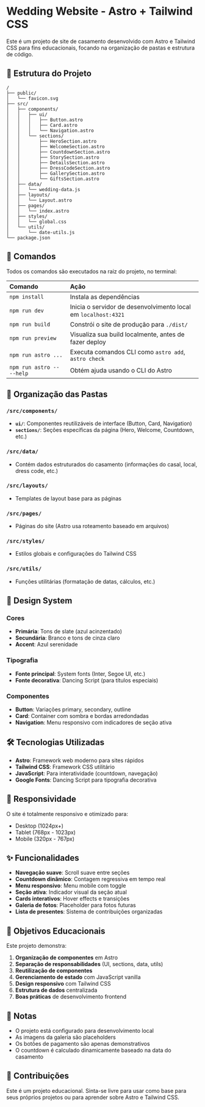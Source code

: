 # Wedding Website - Astro + Tailwind CSS

Este é um projeto de site de casamento desenvolvido com Astro e Tailwind CSS para fins educacionais, focando na organização de pastas e estrutura de código.

## 🚀 Estrutura do Projeto

```
/
├── public/
│   └── favicon.svg
├── src/
│   ├── components/
│   │   ├── ui/
│   │   │   ├── Button.astro
│   │   │   ├── Card.astro
│   │   │   └── Navigation.astro
│   │   └── sections/
│   │       ├── HeroSection.astro
│   │       ├── WelcomeSection.astro
│   │       ├── CountdownSection.astro
│   │       ├── StorySection.astro
│   │       ├── DetailsSection.astro
│   │       ├── DressCodeSection.astro
│   │       ├── GallerySection.astro
│   │       └── GiftsSection.astro
│   ├── data/
│   │   └── wedding-data.js
│   ├── layouts/
│   │   └── Layout.astro
│   ├── pages/
│   │   └── index.astro
│   ├── styles/
│   │   └── global.css
│   └── utils/
│       └── date-utils.js
└── package.json
```

## 🧞 Comandos

Todos os comandos são executados na raiz do projeto, no terminal:

| Comando                   | Ação                                           |
| :------------------------ | :----------------------------------------------- |
| `npm install`             | Instala as dependências                        |
| `npm run dev`             | Inicia o servidor de desenvolvimento local em `localhost:4321`      |
| `npm run build`           | Constrói o site de produção para `./dist/`          |
| `npm run preview`         | Visualiza sua build localmente, antes de fazer deploy         |
| `npm run astro ...`       | Executa comandos CLI como `astro add`, `astro check` |
| `npm run astro -- --help` | Obtém ajuda usando o CLI do Astro                     |

## 📁 Organização das Pastas

### `/src/components/`
- **`ui/`**: Componentes reutilizáveis de interface (Button, Card, Navigation)
- **`sections/`**: Seções específicas da página (Hero, Welcome, Countdown, etc.)

### `/src/data/`
- Contém dados estruturados do casamento (informações do casal, local, dress code, etc.)

### `/src/layouts/`
- Templates de layout base para as páginas

### `/src/pages/`
- Páginas do site (Astro usa roteamento baseado em arquivos)

### `/src/styles/`
- Estilos globais e configurações do Tailwind CSS

### `/src/utils/`
- Funções utilitárias (formatação de datas, cálculos, etc.)

## 🎨 Design System

### Cores
- **Primária**: Tons de slate (azul acinzentado)
- **Secundária**: Branco e tons de cinza claro
- **Accent**: Azul serenidade

### Tipografia
- **Fonte principal**: System fonts (Inter, Segoe UI, etc.)
- **Fonte decorativa**: Dancing Script (para títulos especiais)

### Componentes
- **Button**: Variações primary, secondary, outline
- **Card**: Container com sombra e bordas arredondadas
- **Navigation**: Menu responsivo com indicadores de seção ativa

## 🛠️ Tecnologias Utilizadas

- **Astro**: Framework web moderno para sites rápidos
- **Tailwind CSS**: Framework CSS utilitário
- **JavaScript**: Para interatividade (countdown, navegação)
- **Google Fonts**: Dancing Script para tipografia decorativa

## 📱 Responsividade

O site é totalmente responsivo e otimizado para:
- Desktop (1024px+)
- Tablet (768px - 1023px)
- Mobile (320px - 767px)

## ✨ Funcionalidades

- **Navegação suave**: Scroll suave entre seções
- **Countdown dinâmico**: Contagem regressiva em tempo real
- **Menu responsivo**: Menu mobile com toggle
- **Seção ativa**: Indicador visual da seção atual
- **Cards interativos**: Hover effects e transições
- **Galeria de fotos**: Placeholder para fotos futuras
- **Lista de presentes**: Sistema de contribuições organizadas

## 🎯 Objetivos Educacionais

Este projeto demonstra:
1. **Organização de componentes** em Astro
2. **Separação de responsabilidades** (UI, sections, data, utils)
3. **Reutilização de componentes**
4. **Gerenciamento de estado** com JavaScript vanilla
5. **Design responsivo** com Tailwind CSS
6. **Estrutura de dados** centralizada
7. **Boas práticas** de desenvolvimento frontend

## 📝 Notas

- O projeto está configurado para desenvolvimento local
- As imagens da galeria são placeholders
- Os botões de pagamento são apenas demonstrativos
- O countdown é calculado dinamicamente baseado na data do casamento

## 🤝 Contribuições

Este é um projeto educacional. Sinta-se livre para usar como base para seus próprios projetos ou para aprender sobre Astro e Tailwind CSS.

